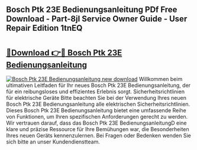 ## Bosch Ptk 23E Bedienungsanleitung PDf Free Download - Part-8jI Service Owner Guide - User Repair Edition 1tnEQ

# <h2><a href="http://df2pykf.blite.top/?on=Bosch+Ptk+23E+Bedienungsanleitung">🔗Download 👉🔴 Bosch Ptk 23E Bedienungsanleitung</a></h2>

[![Bosch Ptk 23E Bedienungsanleitung new download](https://i.imgur.com/lujVjoI.png)](http://df2pykf.blite.top/?on=Bosch+Ptk+23E+Bedienungsanleitung)
Willkommen beim ultimativen Leitfaden für Ihr neues Bosch Ptk 23E Bedienungsanleitung, der für ein reibungsloses und effizientes Erlebnis sorgt. Sicherheitsrichtlinien für elektrische Geräte Bitte beachten Sie bei der Verwendung Ihres neuen Bosch Ptk 23E Bedienungsanleitung alle elektrischen Sicherheitsrichtlinien. Dieses Bosch Ptk 23E Bedienungsanleitung bietet eine umfassende Reihe von Funktionen, um Ihren spezifischen Anforderungen gerecht zu werden. Wir vertrauen darauf, dass das Bosch Ptk 23E BedienungsanleitungD eine klare und präzise Ressource für Ihre Bemühungen war, die Besonderheiten Ihres neuen Geräts kennenzulernen. Bei Fragen oder Bedenken wenden Sie sich bitte an unser Kundendienstteam.
